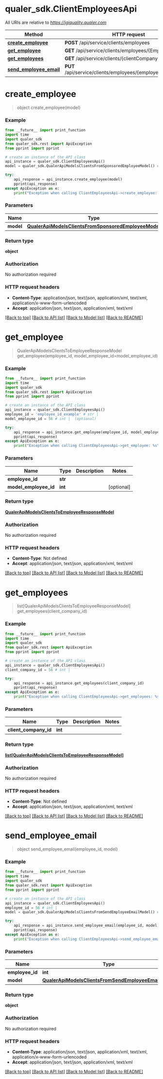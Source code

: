 # qualer_sdk.ClientEmployeesApi

All URIs are relative to *https://jgiquality.qualer.com*

Method | HTTP request | Description
------------- | ------------- | -------------
[**create_employee**](ClientEmployeesApi.md#create_employee) | **POST** /api/service/clients/employees | 
[**get_employee**](ClientEmployeesApi.md#get_employee) | **GET** /api/service/clients/employees/{EmployeeId} | 
[**get_employees**](ClientEmployeesApi.md#get_employees) | **GET** /api/service/clients/{clientCompanyId}/employees | 
[**send_employee_email**](ClientEmployeesApi.md#send_employee_email) | **PUT** /api/service/clients/employees/{employeeId}/sendemail | 


# **create_employee**
> object create_employee(model)



### Example
```python
from __future__ import print_function
import time
import qualer_sdk
from qualer_sdk.rest import ApiException
from pprint import pprint

# create an instance of the API class
api_instance = qualer_sdk.ClientEmployeesApi()
model = qualer_sdk.QualerApiModelsClientsFromSponsoredEmployeeModel() # QualerApiModelsClientsFromSponsoredEmployeeModel | 

try:
    api_response = api_instance.create_employee(model)
    pprint(api_response)
except ApiException as e:
    print("Exception when calling ClientEmployeesApi->create_employee: %s\n" % e)
```

### Parameters

Name | Type | Description  | Notes
------------- | ------------- | ------------- | -------------
 **model** | [**QualerApiModelsClientsFromSponsoredEmployeeModel**](QualerApiModelsClientsFromSponsoredEmployeeModel.md)|  | 

### Return type

**object**

### Authorization

No authorization required

### HTTP request headers

 - **Content-Type**: application/json, text/json, application/xml, text/xml, application/x-www-form-urlencoded
 - **Accept**: application/json, text/json, application/xml, text/xml

[[Back to top]](#) [[Back to API list]](../README.md#documentation-for-api-endpoints) [[Back to Model list]](../README.md#documentation-for-models) [[Back to README]](../README.md)

# **get_employee**
> QualerApiModelsClientsToEmployeeResponseModel get_employee(employee_id, model_employee_id=model_employee_id)



### Example
```python
from __future__ import print_function
import time
import qualer_sdk
from qualer_sdk.rest import ApiException
from pprint import pprint

# create an instance of the API class
api_instance = qualer_sdk.ClientEmployeesApi()
employee_id = 'employee_id_example' # str | 
model_employee_id = 56 # int |  (optional)

try:
    api_response = api_instance.get_employee(employee_id, model_employee_id=model_employee_id)
    pprint(api_response)
except ApiException as e:
    print("Exception when calling ClientEmployeesApi->get_employee: %s\n" % e)
```

### Parameters

Name | Type | Description  | Notes
------------- | ------------- | ------------- | -------------
 **employee_id** | **str**|  | 
 **model_employee_id** | **int**|  | [optional] 

### Return type

[**QualerApiModelsClientsToEmployeeResponseModel**](QualerApiModelsClientsToEmployeeResponseModel.md)

### Authorization

No authorization required

### HTTP request headers

 - **Content-Type**: Not defined
 - **Accept**: application/json, text/json, application/xml, text/xml

[[Back to top]](#) [[Back to API list]](../README.md#documentation-for-api-endpoints) [[Back to Model list]](../README.md#documentation-for-models) [[Back to README]](../README.md)

# **get_employees**
> list[QualerApiModelsClientsToEmployeeResponseModel] get_employees(client_company_id)



### Example
```python
from __future__ import print_function
import time
import qualer_sdk
from qualer_sdk.rest import ApiException
from pprint import pprint

# create an instance of the API class
api_instance = qualer_sdk.ClientEmployeesApi()
client_company_id = 56 # int | 

try:
    api_response = api_instance.get_employees(client_company_id)
    pprint(api_response)
except ApiException as e:
    print("Exception when calling ClientEmployeesApi->get_employees: %s\n" % e)
```

### Parameters

Name | Type | Description  | Notes
------------- | ------------- | ------------- | -------------
 **client_company_id** | **int**|  | 

### Return type

[**list[QualerApiModelsClientsToEmployeeResponseModel]**](QualerApiModelsClientsToEmployeeResponseModel.md)

### Authorization

No authorization required

### HTTP request headers

 - **Content-Type**: Not defined
 - **Accept**: application/json, text/json, application/xml, text/xml

[[Back to top]](#) [[Back to API list]](../README.md#documentation-for-api-endpoints) [[Back to Model list]](../README.md#documentation-for-models) [[Back to README]](../README.md)

# **send_employee_email**
> object send_employee_email(employee_id, model)



### Example
```python
from __future__ import print_function
import time
import qualer_sdk
from qualer_sdk.rest import ApiException
from pprint import pprint

# create an instance of the API class
api_instance = qualer_sdk.ClientEmployeesApi()
employee_id = 56 # int | 
model = qualer_sdk.QualerApiModelsClientsFromSendEmployeeEmailModel() # QualerApiModelsClientsFromSendEmployeeEmailModel | 

try:
    api_response = api_instance.send_employee_email(employee_id, model)
    pprint(api_response)
except ApiException as e:
    print("Exception when calling ClientEmployeesApi->send_employee_email: %s\n" % e)
```

### Parameters

Name | Type | Description  | Notes
------------- | ------------- | ------------- | -------------
 **employee_id** | **int**|  | 
 **model** | [**QualerApiModelsClientsFromSendEmployeeEmailModel**](QualerApiModelsClientsFromSendEmployeeEmailModel.md)|  | 

### Return type

**object**

### Authorization

No authorization required

### HTTP request headers

 - **Content-Type**: application/json, text/json, application/xml, text/xml, application/x-www-form-urlencoded
 - **Accept**: application/json, text/json, application/xml, text/xml

[[Back to top]](#) [[Back to API list]](../README.md#documentation-for-api-endpoints) [[Back to Model list]](../README.md#documentation-for-models) [[Back to README]](../README.md)

